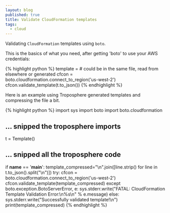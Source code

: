 ```yaml
---
layout: blog
published: true
title: Validate CloudFormation templates
tags: 
  - cloud
---
```


Validating `CloudFormation` templates using `boto`.

This is the basics of what you need, after getting 'boto' to use your AWS credentials:

{% highlight python %}
template = # could be in the same file, read from elsewhere or generated
cfcon = boto.cloudformation.connect_to_region('us-west-2')
cfcon.validate_template(t.to_json())
{% endhighlight %}

Here is an example using Troposphere generated templates and compressing the file a bit.

{% highlight python %}
import sys
import boto
import boto.cloudformation
## ... snipped the troposphere imports

t = Template()
## ... snipped all the troposphere code

if __name__ == '__main__':
    template_compressed="\n".join([line.strip() for line in t.to_json().split("\n")])
    try:
        cfcon = boto.cloudformation.connect_to_region('us-west-2')
        cfcon.validate_template(template_compressed)
    except boto.exception.BotoServerError, e:
        sys.stderr.write("FATAL: CloudFormation Template Validation Error:\n%s\n" % e.message)
    else:
        sys.stderr.write("Successfully validated template!\n")
        print(template_compressed)
 {% endhighlight %}